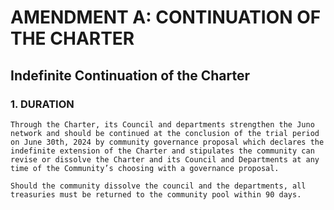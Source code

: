# AMENDMENT A: CONTINUATION OF THE CHARTER

## Indefinite Continuation of the Charter

### 1. DURATION

    Through the Charter, its Council and departments strengthen the Juno network and should be continued at the conclusion of the trial period on June 30th, 2024 by community governance proposal which declares the indefinite extension of the Charter and stipulates the community can revise or dissolve the Charter and its Council and Departments at any time of the Community’s choosing with a governance proposal.
    
    Should the community dissolve the council and the departments, all treasuries must be returned to the community pool within 90 days.
